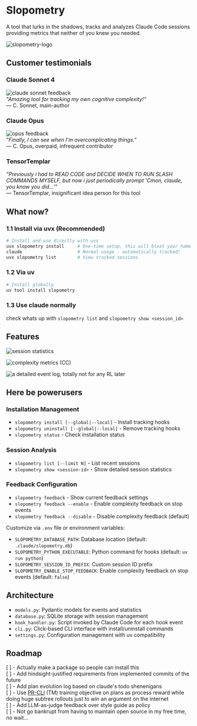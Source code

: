 # Slopometry

A tool that lurks in the shadows, tracks and analyzes Claude Code sessions providing metrics that neither of you knew you needed.

![slopometry-logo](assets/slopometry-logo.jpg)  


## Customer testimonials

### Claude Sonnet 4
![claude sonnet feedback](assets/sonnet.png)  
*"Amazing tool for tracking my own cognitive complexity!"*  
— C. Sonnet, main-author

### Claude Opus  
![opus feedback](assets/opus.png)  
*"Finally, I can see when I'm overcomplicating things."*  
— C. Opus, overpaid, infrequent contributor

### TensorTemplar
*"Previously i had to READ CODE and DECIDE WHEN TO RUN SLASH COMMANDS MYSELF, but now i just periodically prompt 'Cmon, claude, you know you did...'"*  
— TensorTemplar, insignificant idea person for this tool

## What now?

### 1.1 Install via uvx (Recommended)
```bash
# Install and use directly with uvx
uvx slopometry install     # One-time setup, this will bloat your home .claude directory
claude                     # Normal usage - automatically tracked!
uvx slopometry list        # View tracked sessions
```

### 1.2 Via uv
```bash
# Install globally
uv tool install slopometry
```

### 1.3 Use claude normally
check whats up with `slopometry list` and `slopometry show <session_id>`

## Features

![session statistics](assets/session-stat.png)  

![complexity metrics (CC)](assets/cc.png)  

![a detailed event log, totally not for any RL later](assets/log.png)  


## Here be powerusers

### Installation Management
- `slopometry install [--global|--local]` - Install tracking hooks
- `slopometry uninstall [--global|--local]` - Remove tracking hooks
- `slopometry status` - Check installation status

### Session Analysis  
- `slopometry list [--limit N]` - List recent sessions
- `slopometry show <session-id>` - Show detailed session statistics

### Feedback Configuration
- `slopometry feedback` - Show current feedback settings
- `slopometry feedback --enable` - Enable complexity feedback on stop events
- `slopometry feedback --disable` - Disable complexity feedback (default)


Customize via `.env` file or environment variables:

- `SLOPOMETRY_DATABASE_PATH`: Database location (default: `.claude/slopometry.db`)
- `SLOPOMETRY_PYTHON_EXECUTABLE`: Python command for hooks (default: `uv run python`)
- `SLOPOMETRY_SESSION_ID_PREFIX`: Custom session ID prefix
- `SLOPOMETRY_ENABLE_STOP_FEEDBACK`: Enable complexity feedback on stop events (default: `false`)

## Architecture

- `models.py`: Pydantic models for events and statistics
- `database.py`: SQLite storage with session management
- `hook_handler.py`: Script invoked by Claude Code for each hook event
- `cli.py`: Click-based CLI interface with install/uninstall commands
- `settings.py`: Configuration management with uv compatibility

## Roadmap

[ ] - Actually make a package so people can install this  
[ ] - Add hindsight-justified requirements from implemented commits of the future  
[ ] - Add plan evolution log based on claude's todo shenenigans  
[ ] - Use [PR-CLI](https://tensortemplar.substack.com/p/humans-are-no-longer-embodied-amortization) (TM) training objective on plans as process reward while doing huge subtree rollouts just to win an argument on the internet  
[ ] - Add LLM-as-judge feedback over style guide as policy  
[ ] - Not go bankrupt from having to maintain open source in my free time, no wait...